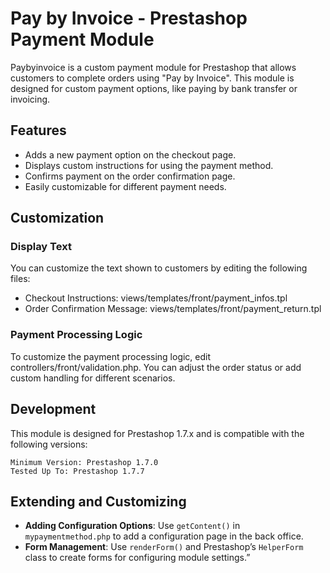 # Pay by Invoice  - Prestashop Payment Module

Paybyinvoice is a custom payment module for Prestashop that allows customers to complete orders using "Pay by Invoice". This module is designed for custom payment options, like paying by bank transfer or invoicing.

## Features
* Adds a new payment option on the checkout page.
* Displays custom instructions for using the payment method.
* Confirms payment on the order confirmation page.
* Easily customizable for different payment needs.

## Customization
### Display Text

You can customize the text shown to customers by editing the following files:
* Checkout Instructions: views/templates/front/payment_infos.tpl
* Order Confirmation Message: views/templates/front/payment_return.tpl

### Payment Processing Logic

To customize the payment processing logic, edit controllers/front/validation.php. You can adjust the order status or add custom handling for different scenarios.

## Development

This module is designed for Prestashop 1.7.x and is compatible with the following versions:

    Minimum Version: Prestashop 1.7.0
    Tested Up To: Prestashop 1.7.7

## Extending and Customizing 
* **Adding Configuration Options**: Use `getContent()` in `mypaymentmethod.php` to add a configuration page in the back office.
* **Form Management**: Use `renderForm()` and Prestashop’s `HelperForm` class to create forms for configuring module settings.”

